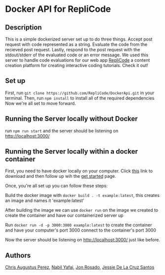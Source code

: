 # Docker API for RepliCode

## Description

This is a simple dockerized server set up to do three things. Accept post request with code represented as a string. Evaluate the code from the recieved post request. Lastly, respond to the post request with the stdout/stderr of the evaluated code or an error message. We used this server to handle code evaluations for our web app [RepliCode](https://github.com/RepliCode/RepliCode) a content creation platform for creating interactive coding tutorials. Check it out!

## Set up

First, run `git clone https://github.com/RepliCode/DockerApi.git` in your terminal.
Then, run `npm install` to install all of the required dependencies
Now we're all set to move forward.

## Running the Server locally without Docker 

run `npm run start` and the server should be listening on [http://localhost:3000/](http://localhost:3000/)

## Running the Server locally within a docker container

First, you need to have docker locally on your computer. Click [this](https://docs.docker.com/install/) link to download and then follow up wih the [get started](https://docs.docker.com/get-started/) page.

Once, you're all set up you can follow these steps:

Build the docker image with `docker build . -t example:latest`, this creates an image and names it 'example:latest'

After building the image we can use `docker run` on the image we created to create the container and have our containerized server up

Run `docker run -d -p 3000:3000 example:latest` to create the container and have your computer's port 3000 connect to the container's port 3000

Now the server should be listening on [http://localhost:3000/](http://localhost:3000/) just like before.


## Authors

[Chris Augustus Perez](https://github.com/chrisauinmotion), [Nabil Yafai](https://github.com/na-ya), [Jon Rosado](https://github.com/johnnybee4e), [Jessie De La Cruz Santos](https://github.com/jessdelacruzsantos)
